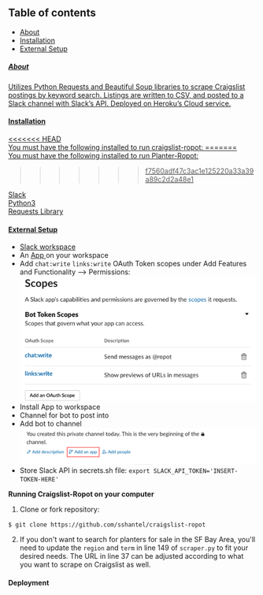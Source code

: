 ## Table of contents
* <a href="https://github.com/sshantel/craigslist-ropot#-about-"> About
* <a href="https://github.com/sshantel/craigslist-ropot#-installation-"> Installation
* <a href="https://github.com/sshantel/craigslist-ropot#-external-setup-"> External Setup


<h5> About </h5>

Utilizes Python Requests and Beautiful Soup libraries to scrape Craigslist postings by keyword search. Listings are written to CSV, and posted to a Slack channel with Slack’s API. Deployed on Heroku’s Cloud service.

<h4> Installation </h4>
<<<<<<< HEAD
<br>
You must have the following installed to run craigslist-ropot:
=======
<br> 
You must have the following installed to run Planter-Ropot:
 
>>>>>>> f7560adf47c3ac1e125220a33a39a89c2d2a48e1
  
Slack 
<br>
Python3 
<br>
Requests Library 
<br>

 
 <h4> External Setup </h4>


* Slack <a href="https://slack.com/create#email"> workspace </a> 
* An <a href= "https://api.slack.com/apps"> App </a> on your workspace  
* Add `chat:write`  `links:write` OAuth Token scopes under Add Features and Functionality --> Permissions:
![](static/images/slackbot_oath_scopes.png "slackbot_oath_scopes")
* Install App to workspace
* Channel for bot to post into
* Add bot to channel
![](static/images/add_app_slack.png "add_app_slack.png")
* Store Slack API in secrets.sh file: ```export SLACK_API_TOKEN='INSERT-TOKEN-HERE'```

<b> Running Craigslist-Ropot on your computer </b>

1. Clone or fork repository:

```
$ git clone https://github.com/sshantel/craigslist-ropot
```

2. If you don't want to search for planters for sale in the SF Bay Area, you'll need to update the ```region``` and ```term```  in line 149 of ```scraper.py``` to fit your desired needs. The URL in line 37 can be adjusted according to what you want to scrape on Craigslist as well.



<h4> Deployment </h4>